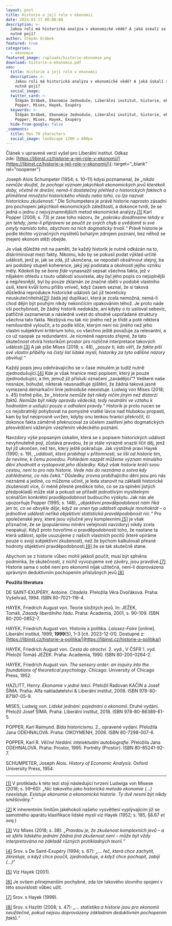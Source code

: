 ```yaml
---
layout: post
title: Historie a její role v ekonomii
date: 2024-01-17 00:00:00
description: >-
  Jakou roli má historická analýza v ekonomické vědě? A jaká úskalí se s ní
  nutně pojí?
author: Štěpán Drábek
featured: true
categories:
  - ekonomie
featured_image: /uploads/historie-ekonomie.png
download: historie-a-ekonomie.pdf
seo:
  title: Historie a její role v ekonomii
  description: >-
    Jakou roli má historická analýza v ekonomické vědě? A jaká úskalí se s ní
    nutně pojí?
  social_image:
  twitter_card: >-
    Štěpán Drábek, Ekonomie Jednoduše, Liberální institut, historie, ekonomie,
    Popper, Mises, Hayek, Exupéry
  keywords: >-
    Štěpán Drábek, Ekonomie Jednoduše, Liberální institut, historie, ekonomie,
    Popper, Mises, Hayek, Exupéry
  hide-from-google: false
_comments:
  title: Max 70 characters
  social_image: landscape 1200 x 600px
---
```

Článek v upravené verzi vyšel pro Liberální institut. Odkaz zde:&nbsp;[https://libinst.cz/historie-a-jeji-role-v-ekonomii/](https://libinst.cz/historie-a-jeji-role-v-ekonomii/){: target="_blank" rel="noopener"}

Joseph Alois Schumpeter (1954; s. 10–11) kdysi poznamenal, že *„nikdo nemůže doufat, že pochopí význam jakýchkoli ekonomických jevů kterékoli doby, včetně té dnešní, nemá-li dostatečný přehled o historických faktech a přiměřené množství historického vhledu nebo toho, co lze nazvat historickou zkušeností.“* Dle Schumpetera je právě historie naprosto zásadní pro pochopení jakýchkoli ekonomických záležitostí, a dokonce tvrdí, že se jedná o jednu z nejvýznamnějších metod ekonomické analýzy.[\[1\]](#_ftn1) Karl Popper (2008; s. 73) je zase toho názoru, že *„pokroku dosáhneme tehdy a jen tehdy, jsme-li připraveni se poučit ze svých chyb a uvědomit si své omyly namísto toho, abychom na nich dogmaticky trvali.“* Právě historie je podle těchto význačných myslitelů bohatým zdrojem poznání, bez něhož se (nejen) ekonom stěží obejde.

Je však důležité mít na paměti, že každý historik je nutně odkázán na to, diskriminovat mezi fakty. Nikomu, kdo by se pokusil podat výklad určité události, jenž je, jak se zdá, již ukončena, se nepodaří obsáhnout stejný, ba ani podobný stupeň koherence, jaký její podstata a okolnosti jejího vzniku měly. Kdokoli by se *bona fide* vynasnažil sepsat všechna fakta, jež v nějakém ohledu s touto událostí souvisela, aby byl jeho popis co nejúplnější a nejpřesnější, byl by pouze zklamán ze značné oběti v podobě vlastního úsilí, které kvůli tomu přišlo vniveč, když časem seznal, že si taková důsledná reprodukce historické události (ač již teoreticky neuskutečnitelná[\[2\]](#_ftn2)) žádá její duplikaci, která je zcela nemožná, nemá-li chod dějin být pouhým nikdy nekončícím opakováním téhož. Je proto nade vši pochybnost, že žádný historik nedokáže, ani kdyby o to usiloval sebevíc, patřičně zaznamenat a následně uvést do shodně uspořádané struktury všechna tato fakta. Nezbývá mu tak nic jiného než je třídit a poté některá nemilosrdně vyloučit, a to podle klíče, kterým není nic jiného než jeho vlastní subjektivní kritérium toho, co všechno ještě považuje za relevantní, a co už naopak za redundantní. Je nicméně naprosto zřejmé, že tato skutečnost otvírá historikům prostor pro rozličné interpretace takových událostí.[\[3\]](#_ftn3) A jak píše Mises (2018; s. 48), *„pouze ti, kdo věří, že fakta píší své vlastní příběhy na čistý list lidské mysli, historiky za tyto odlišné názory obviňují.“*

Každý popis jevu odehrávajícího se v čase minulém je tudíž nutně zjednodušující.[\[4\]](#_ftn4) Kde je však hranice mezi popisem, který je pouze zjednodušující, a tím, jemuž již přísluší označení „zavádějící“? Veškeré naše nesnáze, bohužel, nikterak neusnadňuje zjištění, že žádná taková jasně vymezená demarkační linie jednoduše neexistuje. Ludwig von Mises (2018; s. 45) trefně píše, že *„historie nemůže být nikdy ničím jiným než distorzí faktů. Nemůže být nikdy opravdu vědecká, tedy neutrální ve vztahu k hodnotám a usilující pouze o odhalení pravdy.“* Historik je proto nucen se co nejobratněji pohybovat na pomyslné vratké lávce nad hlubokou propastí, kam by byl neúprosně uvržen, kdyby onu tenkou hranici překročil, či dokonce fakta záměrně překrucoval za účelem zastření jeho dogmatických přesvědčení váženým vzezřením vědeckého poznání.

Navzdory výše popsaným úskalím, která se s popisem historických událostí nevyhnutelně pojí, zůstává pravdou, že je stále výrazně snazší líčit děj, jenž byl již ukončen, než ten, který ještě pokračuje. Jak výstižně praví Hayek (1990; s. 19), *„události, které probíhají v přítomnosti, se liší od historie tím, že nevíme, k čemu povedou. Pohledem nazpět můžeme význam minulého dění zhodnotit a vystopovat jeho důsledky. Když však historie kráčí svou cestou, není to pro nás historie. Vede nás do neznáma a sotva kdy zahlédneme, co nás čeká.“* Důsledky zrovna probíhajícího dění jsou pro nás neznámé a jediné, co můžeme učinit, je leda stanovit na základě historické zkušenosti více, či méně přesné predikce toho, co se za splnění jistých předpokladů může stát a pokusit se přiřadit jednotlivým myslitelným scénářům konkrétní pravděpodobnost budoucího výskytu. Jak nás ale upozorňuje Popper (1995; s. 148), *„objektivní pravděpodobnost nám říká jen to, co se obvykle děje, když se onen typ události opakuje mnohokrát – o jednotlivé události neříká objektivní statistická pravděpodobnost nic.“* Pro společenské jevy, které jsou výlučně jevy komplexními,[\[5\]](#_ftn5) je však příznačné, že se (populárnímu mínění veřejnosti navzdory) nikdy zcela neopakují. Když proto hovoříme o pravděpodobnosti toho, že nastane ta která událost, spíše usuzujeme z našich vlastních pocitů (které opíráme pouze o svoji subjektivní zkušenost), než že bychom kalkulovali přesné hodnoty objektivní pravděpodobnosti,[\[6\]](#_ftn6) že se tak skutečně stane.

Abychom se z historie vůbec mohli jakkoli poučit, musí být splněna podmínka, že skutečnosti, z nichž vyvozujeme své závěry, jsou pravdivé.[\[7\]](#_ftn7) Historie sama o sobě není pro ekonomii nijak užitečná, není-li doprovázena správným deduktivním pochopením příslušných jevů.[\[8\]](#_ftn8)

**Použitá literatura**

DE SAINT-EXUPÉRY, Antoine. *Citadela*. Přeložila Věra Dvořáková. Praha: Vyšehrad, 1994. ISBN 80-7021-116-4.

HAYEK, Friedrich August von. Teorie složitých jevů. In: JEŽEK, Tomáš.&nbsp;*Zásady liberálního řádu*. Praha: Academia, 2001, s. 90–109. ISBN 80-200-0852-7.

HAYEK, Friedrich August von. Historie a politika.&nbsp;*Laissez-Faire*&nbsp;\[online\]. Liberální institut, 1999,&nbsp;**1999**(5), 1–3 \[cit. 2023-12-01\]. Dostupné z: [https://libinst.cz/historie-a-politika/](https://libinst.cz/historie-a-politika/)

HAYEK, Friedrich August von.&nbsp;*Cesta do otroctví*. 2. vyd., V ČSFR 1. vyd. Přeložil Tomáš JEŽEK. Praha: Academia, 1990. ISBN 80-200-0264-2.

HAYEK, Friedrich August von.&nbsp;*The sensory order: an inquiry into the foundations of theoretical psychology*. Chicago: University of Chicago Press, 1952.

HAZLITT, Henry.&nbsp;*Ekonomie v jedné lekci*. Přeložil Radovan KAČÍN a Josef ŠÍMA. Praha: Alfa nakladatelství & Liberální institut, 2008. ISBN 978-80-87197-05-9.

MISES, Ludwig von. *Lidské jednání: pojednání o ekonomii*. Druhé vydání. Přeložil Josef ŠÍMA. Praha: Liberální institut, 2018. ISBN 978-80-86389-61-5.

POPPER, Karl Raimund. *Bída historicismu*. 2., opravené vydání. Přeložila Jana ODEHNALOVÁ. Praha: OIKOYMENH, 2008. ISBN 80-7298-007-6.

POPPER, Karl R.&nbsp;*Věčné hledání: intelektuální autobiografie*. Přeložila Jana ODEHNALOVÁ. Praha: Prostor, 1995. Portréty (Prostor). ISBN 80-85241-92-7.

SCHUMPETER, Joseph Alois.&nbsp;*History of Economic Analysis*. Oxford University Press, 1954.

---

[\[1\]](applewebdata://1890CD06-1A7B-43E6-8E2C-1178249E8C3F#_ftnref1) V protikladu k této tezi stojí následující tvrzení Ludwiga von Misese (2018; s. 59–60): *„Nic takového jako historická metoda ekonomie (…) neexistuje. Existuje ekonomie a ekonomická historie. Ty dvě nesmí být nikdy směšovány.“*

[\[2\]](applewebdata://1890CD06-1A7B-43E6-8E2C-1178249E8C3F#_ftnref2) K inherentním limitům jakéhokoli našeho vysvětlení vyplývajícím již se samotného aparátu klasifikace lidské mysli viz Hayek (1952; s. 185, §8.67 *et seq.*)

[\[3\]](applewebdata://1890CD06-1A7B-43E6-8E2C-1178249E8C3F#_ftnref3) Viz Mises (2018; s. 38): *„Pravdou je, že zkušenost komplexních jevů – a ve sféře lidského jednání žádná jiná zkušenost není – může být vždy interpretována na základě různých protikladných teorií.“*

[\[4\]](applewebdata://1890CD06-1A7B-43E6-8E2C-1178249E8C3F#_ftnref4) Srov. s De Saint-Exupéry (1994; s. 67): *„… řeč, která chce zachytit, zkresluje, a když chce poučit, zjednodušuje, a když chce pochopit, zabíjí (…)“*

[\[5\]](applewebdata://1890CD06-1A7B-43E6-8E2C-1178249E8C3F#_ftnref5) Viz Hayek (2001).

[\[6\]](applewebdata://1890CD06-1A7B-43E6-8E2C-1178249E8C3F#_ftnref6) Je ovšem přinejmenším pochybné, zda lze takového slovního spojení v této souvislosti vůbec užít.

[\[7\]](applewebdata://1890CD06-1A7B-43E6-8E2C-1178249E8C3F#_ftnref7) Srov. s Hayek (1999).

[\[8\]](applewebdata://1890CD06-1A7B-43E6-8E2C-1178249E8C3F#_ftnref8) Srov. s Hazlitt (2008; s. 47): *„… statistika a historie jsou pro ekonomii neužitečné, pokud nejsou doprovázeny základním deduktivním pochopením faktů.“*